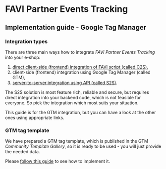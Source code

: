 # FAVI Partner Events Tracking

## Implementation guide - Google Tag Manager

### Integration types

There are three main ways how to integrate *FAVI Partner Events Tracking* into your e-shop:

1. [direct client-side (frontend) integration of FAVI script (called C2S)](client-direct.md),
2. client-side (frontend) integration using Google Tag Manager (called GTM),
3. [server-to-server integration using API (called S2S)](server-to-server.md).

The S2S solution is most feature rich, reliable and secure, but requires direct integration into your backend code, which is not feasible for everyone. So pick the integration which most suits your situation.

This guide is for the GTM integration, but you can have a look at the other ones using appropriate links.

### GTM tag template

We have prepared a GTM tag template, which is published in the GTM *Community Template Gallery*, so it is ready to be used - you will just provide the needed data.

Please [follow this guide](https://github.com/favionline/partner-events-tracking-gtm-template/blob/master/doc/implementation-guide/readme.md) to see how to implement it. 
